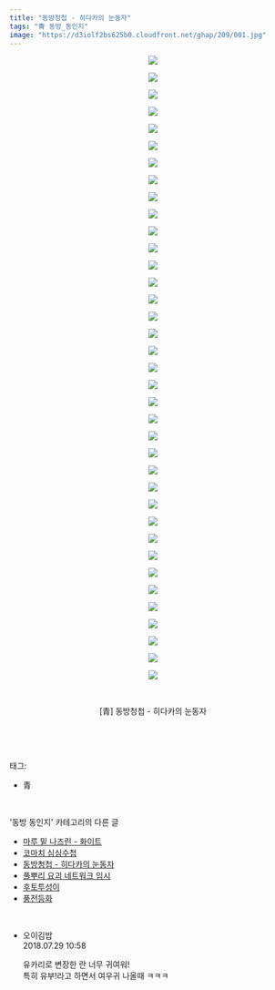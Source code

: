 ```yaml
---
title: "동방청첩 - 히다카의 눈동자"
tags: "青 동방_동인지"
image: "https://d3iolf2bs625b0.cloudfront.net/ghap/209/001.jpg"
---
```

<div class="article">
<p style="text-align: center; clear: none; float: none;"><img src="{{ site.imgserver3 }}/ghap/209/001.jpg"/></p>
<p style="text-align: center; clear: none; float: none;"><img src="{{ site.imgserver3 }}/ghap/209/002.jpg"/></p>
<p style="text-align: center; clear: none; float: none;"><img src="{{ site.imgserver3 }}/ghap/209/003.png"/></p>
<p style="text-align: center; clear: none; float: none;"><img src="{{ site.imgserver3 }}/ghap/209/004.jpg"/></p>
<p style="text-align: center; clear: none; float: none;"><img src="{{ site.imgserver3 }}/ghap/209/005.jpg"/></p>
<p style="text-align: center; clear: none; float: none;"><img src="{{ site.imgserver3 }}/ghap/209/006.jpg"/></p>
<p style="text-align: center; clear: none; float: none;"><img src="{{ site.imgserver3 }}/ghap/209/007.jpg"/></p>
<p style="text-align: center; clear: none; float: none;"><img src="{{ site.imgserver3 }}/ghap/209/008.jpg"/></p>
<p style="text-align: center; clear: none; float: none;"><img src="{{ site.imgserver3 }}/ghap/209/009.jpg"/></p>
<p style="text-align: center; clear: none; float: none;"><img src="{{ site.imgserver3 }}/ghap/209/010.jpg"/></p>
<p style="text-align: center; clear: none; float: none;"><img src="{{ site.imgserver3 }}/ghap/209/011.jpg"/></p>
<p style="text-align: center; clear: none; float: none;"><img src="{{ site.imgserver3 }}/ghap/209/012.jpg"/></p>
<p style="text-align: center; clear: none; float: none;"><img src="{{ site.imgserver3 }}/ghap/209/013.jpg"/></p>
<p style="text-align: center; clear: none; float: none;"><img src="{{ site.imgserver3 }}/ghap/209/014.jpg"/></p>
<p style="text-align: center; clear: none; float: none;"><img src="{{ site.imgserver3 }}/ghap/209/015.jpg"/></p>
<p style="text-align: center; clear: none; float: none;"><img src="{{ site.imgserver3 }}/ghap/209/016.png"/></p>
<p style="text-align: center; clear: none; float: none;"><img src="{{ site.imgserver3 }}/ghap/209/017.jpg"/></p>
<p style="text-align: center; clear: none; float: none;"><img src="{{ site.imgserver3 }}/ghap/209/018.jpg"/></p>
<p style="text-align: center; clear: none; float: none;"><img src="{{ site.imgserver3 }}/ghap/209/019.jpg"/></p>
<p style="text-align: center; clear: none; float: none;"><img src="{{ site.imgserver3 }}/ghap/209/020.jpg"/></p>
<p style="text-align: center; clear: none; float: none;"><img src="{{ site.imgserver3 }}/ghap/209/021.jpg"/></p>
<p style="text-align: center; clear: none; float: none;"><img src="{{ site.imgserver3 }}/ghap/209/022.jpg"/></p>
<p style="text-align: center; clear: none; float: none;"><img src="{{ site.imgserver3 }}/ghap/209/023.jpg"/></p>
<p style="text-align: center; clear: none; float: none;"><img src="{{ site.imgserver3 }}/ghap/209/024.jpg"/></p>
<p style="text-align: center; clear: none; float: none;"><img src="{{ site.imgserver3 }}/ghap/209/025.jpg"/></p>
<p style="text-align: center; clear: none; float: none;"><img src="{{ site.imgserver3 }}/ghap/209/026.jpg"/></p>
<p style="text-align: center; clear: none; float: none;"><img src="{{ site.imgserver3 }}/ghap/209/027.jpg"/></p>
<p style="text-align: center; clear: none; float: none;"><img src="{{ site.imgserver3 }}/ghap/209/028.jpg"/></p>
<p style="text-align: center; clear: none; float: none;"><img src="{{ site.imgserver3 }}/ghap/209/029.png"/></p>
<p style="text-align: center; clear: none; float: none;"><img src="{{ site.imgserver3 }}/ghap/209/030.jpg"/></p>
<p style="text-align: center; clear: none; float: none;"><img src="{{ site.imgserver3 }}/ghap/209/031.jpg"/></p>
<p style="text-align: center; clear: none; float: none;"><img src="{{ site.imgserver3 }}/ghap/209/032.jpg"/></p>
<p style="text-align: center; clear: none; float: none;"><img src="{{ site.imgserver3 }}/ghap/209/033.jpg"/></p>
<p style="text-align: center; clear: none; float: none;"><img src="{{ site.imgserver3 }}/ghap/209/034.jpg"/></p>
<p style="text-align: center; clear: none; float: none;"><img src="{{ site.imgserver3 }}/ghap/209/035.jpg"/></p>
<p style="text-align: center; clear: none; float: none;"><img src="{{ site.imgserver3 }}/ghap/209/036.jpg"/></p>
<p style="text-align: center; clear: none; float: none;"><img src="{{ site.imgserver3 }}/ghap/209/037.jpg"/></p>
<p style="text-align: center; clear: none; float: none;"><br/></p>
<p style="text-align: center; clear: none; float: none;">[青] 동방청첩 - 히다카의 눈동자</p>
<p><br/></p>
</div><br/>
<div class="tagTrail">
<p>태그: </p>
<ul>
<li>青</li>
</ul>
</div><br/>
<div class="another">
<p>'동방 동인지' 카테고리의 다른 글</p>
<ul>
<li><a href="/ghap_211">마루 밑 나즈린 - 화이트</a></li>
<li><a href="/ghap_210">코마치 심심수첩</a></li>
<li><a href="/ghap_209">동방청첩 - 히다카의 눈동자</a></li>
<li><a href="/ghap_208">풀뿌리 요괴 네트워크 임시</a></li>
<li><a href="/ghap_207">후토투성이</a></li>
<li><a href="/ghap_206">풍전등화</a></li>
</ul>
</div><br/>
<div class="cb_module cb_fluid">
<div class="cb_wrt cb_profile">
<div class="comment">
<ul>
<li class="cb_thumb_off" id="comment15296196">
<div class="cb_comment_area">
<div class="cb_info_area">
<div class="cb_section">
<span class="cb_nick_name">오이김밥</span>
</div>
<div class="cb_section">
<span class="cb_date">2018.07.29 10:58 </span>
</div>
</div>
<div class="cb_dsc_comment">
<p class="cb_dsc">
											유카리로 변장한 란 너무 귀여워!<br/>
특히 유부!라고 하면서 여우귀 나올때 ㅋㅋㅋ
										</p>
</div>
</div></li>
</ul>
</div>
</div><!-- commentList close -->
</div><br/>
